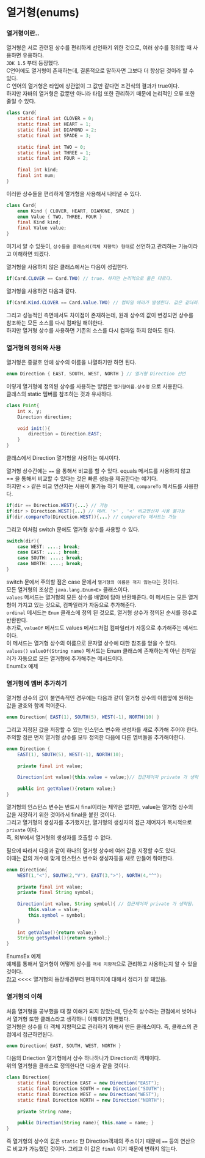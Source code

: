 # 열거형(enums)
### **열거형이란..**
열거형은 서로 관련된 상수를 편리하게 선언하기 위한 것으로, 여러 상수를 정의할 때 사용하면 유용하다.  
`JDK 1.5` 부터 등장했다.  
C언어에도 열거형이 존재하는데, 결론적으로 말하자면 그보다 더 향상된 것이라 할 수 있다.  
C 언어의 열거형은 타입에 상관없이 그 값만 같다면 조건식의 결과가 true이다.  
하지만 자바의 열거형은 값뿐만 아니라 타입 또한 관리하기 때문에 논리적인 오류 또한 줄일 수 있다.  
```java
class Card{
    static final int CLOVER = 0;
    static final int HEART = 1;
    static final int DIAMOND = 2;
    static final int SPADE = 3;
    
    static final int TWO = 0;
    static final int THREE = 1;
    static final int FOUR = 2;
    
    final int kind;
    final int num;
}
```  
이러한 상수들을 편리하게 열거형을 사용해서 나타낼 수 있다.  
```java
class Card{
    enum Kind { CLOVER, HEART, DIAMONE, SPADE }
    enum Value { TWO, THREE, FOUR }
    final Kind kind;
    final Value value;
}
```  
여기서 알 수 있듯이, `상수들을 클래스의(객체 지향적) 형태`로 선언하고 관리하는 기능이라고 이해하면 되겠다.  

열거형을 사용하지 않은 클래스에서는 다음이 성립한다.  
```java
if(Card.CLOVER == Card.TWO) // true. 하지만 논리적으로 둘은 다르다.
```  
열거형을 사용하면 다음과 같다.  
```java
if(Card.Kind.CLOVER == Card.Value.TWO) // 컴파일 에러가 발생한다. 값은 같더라도 타입이 다르다.  
```  
그리고 성능적인 측면에서도 차이점이 존재하는데, 원래 상수의 값이 변경되면 상수를 참조하는 모든 소스를 다시 컴파일 해야한다.  
하지만 열거형 상수를 사용하면 기존의 소스를 다시 컴파일 하지 않아도 된다.  

### **열거형의 정의와 사용**  

열거형은 중괄호 안에 상수의 이름을 나열하기만 하면 된다.  
```java
enum Direction { EAST, SOUTH, WEST, NORTH } // 열거형 Direction 선언
```  
이렇게 열거형에 정의된 상수를 사용하는 방법은 `열거형이름.상수명` 으로 사용한다.  
클래스의 static 멤버를 참조하는 것과 유사하다.  
```java
class Point{
    int x, y;
    Direction direction;
    
    void init(){
        direction = Direction.EAST;
    }
}
```  
클래스에서 Direction 열거형을 사용하는 예시이다.  

열거형 상수간에는 `==` 을 통해서 비교를 할 수 있다. equals 메서드를 사용하지 않고 == 을 통해서
비교할 수 있다는 것은 빠른 성능을 제공한다는 얘기다.  
하지만 `<` `>` 같은 비교 연산자는 사용이 불가능 하기 때문에, `compareTo` 메서드를 사용한다.  
```java
if(dir == Direction.WEST){...} // 가능
if(dir > Direction.WEST){...} // 에러. '>' , '<' 비교연산자 사용 불가능
if(dir.compareTo(Direction.WEST)){...} // compareTo 메서드는 가능
```  
그리고 이처럼 switch 문에도 열거형 상수를 사용할 수 있다.  
```java
switch(dir){
    case WEST: ....; break;
    case EAST: ....; break;
    case SOUTH: ....; break;
    case NORTH: ....; break;
}
```  
switch 문에서 주의할 점은 case 문에서 `열거형의 이름은 적지 않는다`는 것이다.  
모든 열거형의 조상은 `java.lang.Enum<E>` 클래스이다.  
`values` 메서드는 열거형의 모든 상수를 배열에 담아 반환해준다.  이 메서드는 모든 열거형이 가지고 있는 것으로, 
컴파일러가 자동으로 추가해준다.  
`ordinal` 메서드는 `Enum` 클래스에 정의 된 것으로, 열거형 상수가 정의된 순서를 정수로 반환한다.  
추가로, `valueOf` 메서드도 values 메서드처럼 컴파일러가 자동으로 추가해주는 메서드이다.  
이 메서드는 열거형 상수의 이름으로 문자열 상수에 대한 참조를 얻을 수 있다.  
`values()` `valueOf(String name)` 메서드는 Enum 클래스에 존재하는게 아닌 컴파일러가 자동으로 모든 열거형에 
추가해주는 메서드이다.  
EnumEx 예제  

### **열거형에 멤버 추가하기**  
열거형 상수의 값이 불연속적인 경우에는 다음과 같이 열거형 상수의 이름옆에 원하는 값을 괄호와 함꼐 적어준다.  
```java
enum Direction{ EAST(1), SOUTH(5), WEST(-1), NORTH(10) }
```  
그리고 지정된 값을 저장할 수 있는 인스턴스 변수와 샌성자를 새로 추가해 주어야 한다.  
주의할 점은 먼저 열거형 상수를 모두 정의한 다음에 다른 멤버들을 추가해야한다.

```java
enum Direction {
    EAST(1), SOUTH(5), WEST(-1), NORTH(10);
    
    private final int value;
    
    Direction(int value){this.value = value;}// 접근제어자 private 가 생략됨.
    
    public int getValue(){return value;}
}
```  
열거형의 인스턴스 변수는 반드시 final이라는 제약은 없지만, value는 열거형 상수의 값을 저장하기 위한
것이라서 final을 붙힌 것이다.  
그리고 열거형의 생성자를 추가했지만, 열거형의 생성자의 접근 제어자가 묵시적으로 `private` 이다.  
즉, 외부에서 열거형의 생성자를 호출할 수 없다.  

필요에 따라서 다음과 같이 하나의 열거형 상수에 여러 값을 지정할 수도 있다.  
이때는 값의 개수에 맞게 인스턴스 변수와 생성자등을 새로 만들어 줘야한다.  
```java
enum Direction{
    WEST(1,"<"), SOUTH(2,"V"), EAST(3,">"), NORTH(4,"^");
    
    private final int value;
    private final String symbol;
    
    Direction(int value, String symbol){ // 접근제어자 private 가 생략됨.
        this.value = value;
        this.symbol = symbol;
    }
    
    int getValue(){return value;}
    String getSymbol(){return symbol;}
}
```  
EnumsEx 예제  
예제를 통해서 열거형이 어떻게 상수를 `객체 지향적`으로 관리하고 사용하는지 알 수 있을 것이다.  
[참고](https://www.nextree.co.kr/p11686/)  <<<< 열거형의 등장배경부터 현재까지에 대해서 정리가 잘 돼있음.  

### **열거형의 이해**  
처음 열거형을 공부했을 때 잘 이해가 되지 않았는데, 단순히 상수라는 관점에서 벗어나서 열거형 또한 클래스라고 생각하니 이해하기가 편했다.  
열거형은 상수를 더 객체 지향적으로 관리하기 위해서 만든 클래스이다.  즉, 클래스의 관점에서 접근하면된다.  

```java
enum Direction{ EAST, SOUTH, WEST, NORTH }
```  
다음의 Driection 열거형에서 상수 하나하나가 Direction의 객체이다.  
위의 열거형을 클래스로 정의한다면 다음과 같을 것이다.  
```java
class Direction{
    static final Direction EAST = new Direction("EAST");
    static final Direction SOUTH = new Direction("SOUTH");
    static final Direction WEST = new Direction("WEST");
    static final Direction NORTH = new Direction("NORTH");
    
    private String name;
    
    public Direction(String name){ this.name = name; }
}
```  
즉 열거형의 상수의 값은 `static` 한 Direction객체의 주소이기 때문에 `==` 등의 연산으로 비교가 가능했던 것이다.  그리고 
이 값은 `final` 이기 때문에 변하지 않는다.